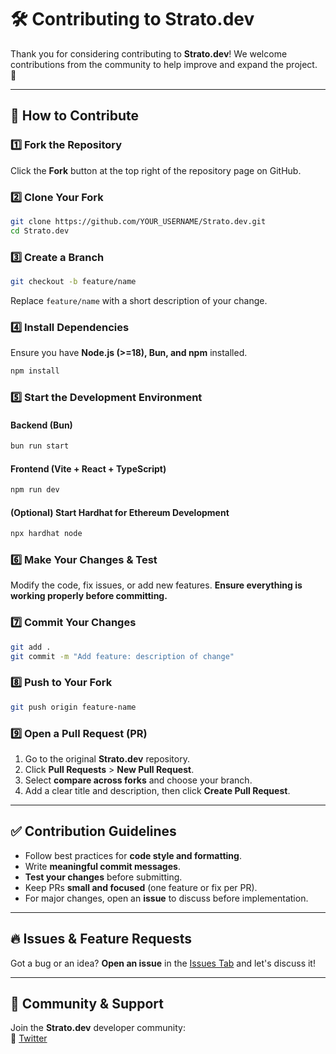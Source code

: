 # 🛠 Contributing to Strato.dev  

Thank you for considering contributing to **Strato.dev**! We welcome contributions from the community to help improve and expand the project. 🚀  

---

## 📌 How to Contribute  

### **1️⃣ Fork the Repository**  
Click the **Fork** button at the top right of the repository page on GitHub.  

### **2️⃣ Clone Your Fork**  
```bash
git clone https://github.com/YOUR_USERNAME/Strato.dev.git
cd Strato.dev
```

### **3️⃣ Create a Branch**  
```bash
git checkout -b feature/name
```
Replace `feature/name` with a short description of your change.  

### **4️⃣ Install Dependencies**  
Ensure you have **Node.js (>=18), Bun, and npm** installed.  
```bash
npm install
```

### **5️⃣ Start the Development Environment**  
#### **Backend (Bun)**
```bash
bun run start
```
#### **Frontend (Vite + React + TypeScript)**
```bash
npm run dev
```
#### **(Optional) Start Hardhat for Ethereum Development**
```bash
npx hardhat node
```

### **6️⃣ Make Your Changes & Test**  
Modify the code, fix issues, or add new features. **Ensure everything is working properly before committing.**  

### **7️⃣ Commit Your Changes**  
```bash
git add .
git commit -m "Add feature: description of change"
```

### **8️⃣ Push to Your Fork**  
```bash
git push origin feature-name
```

### **9️⃣ Open a Pull Request (PR)**  
1. Go to the original **Strato.dev** repository.  
2. Click **Pull Requests** > **New Pull Request**.  
3. Select **compare across forks** and choose your branch.  
4. Add a clear title and description, then click **Create Pull Request**.  

---

## ✅ Contribution Guidelines  

- Follow best practices for **code style and formatting**.  
- Write **meaningful commit messages**.  
- **Test your changes** before submitting.  
- Keep PRs **small and focused** (one feature or fix per PR).  
- For major changes, open an **issue** to discuss before implementation.  

---

## 🔥 Issues & Feature Requests  

Got a bug or an idea? **Open an issue** in the [Issues Tab](https://github.com/MohakGupta2004/Strato.dev/issues) and let's discuss it!  

---

## 💙 Community & Support  

Join the **Strato.dev** developer community:  
📢 [Twitter](https://x.com/rushbeef04)  
